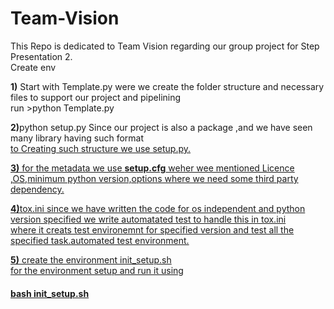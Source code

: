 # Team-Vision
This Repo is dedicated to Team Vision regarding our group project for Step Presentation 2. <br/>
Create env

<b>1)</b> Start with Template.py were we create the folder structure and necessary files to support our project and pipelining
<br/> run  >python Template.py <br/>

<b>2)</b>python setup.py  Since our project is also a package ,and we have seen many library having such format <a href="https://pypi.org/project/seaborn/"/> 
<br/>to Creating such structure we use setup.py. <br/>

<b>3)</b> for the metadata we use <b>setup.cfg</b> weher wee mentioned Licence ,OS,minimum python version,options where we need some third party dependency.
</br>

<b>4)</b>tox.ini since we have written the code for os independent and python version specified we write automatated test to handle this in tox.ini<br/>
where it creats test environemnt for specified version and test all the specified task.automated test environment.

<b>5)</b> create the environment init_setup.sh</br> for the environment setup and run it using <h4> bash init_setup.sh</h4> <br/>